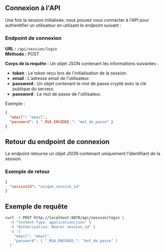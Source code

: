 ## Connexion à l'API

Une fois la session initialisée, vous pouvez vous connecter à l'API pour authentifier un utilisateur en utilisant le endpoint suivant :

### Endpoint de connexion

**URL :** `/api/session/login`\
**Méthode :** POST

**Corps de la requête :** Un objet JSON contenant les informations suivantes :

- **token** : Le token reçu lors de l'initialisation de la session.
- **email** : L'adresse email de l'utilisateur.
- **password** : Un objet contenant le mot de passe crypté avec la clé publique du serveur.
- **password** : Le mot de passe de l'utilisateur.

Exemple :

```json
{
  "email": "email",
  "password": { "_RSA_ENCODED_": "mot_de_passe" }
}
```

## Retour du endpoint de connexion

Le endpoint retourne un objet JSON contenant uniquement l'identifiant de la session.

### Exemple de retour

```json
{
  "sessionId": "unique_session_id"
}
```

## Exemple de requête

```bash
curl -X POST http://localhost:8870/api/session/login \
  -H "Content-Type: application/json" \
  -H "Authorization: Bearer session_id" \
  -d '{
    "email": "email",
    "password": { "_RSA_ENCODED_": "mot_de_passe" }
  }'
```
